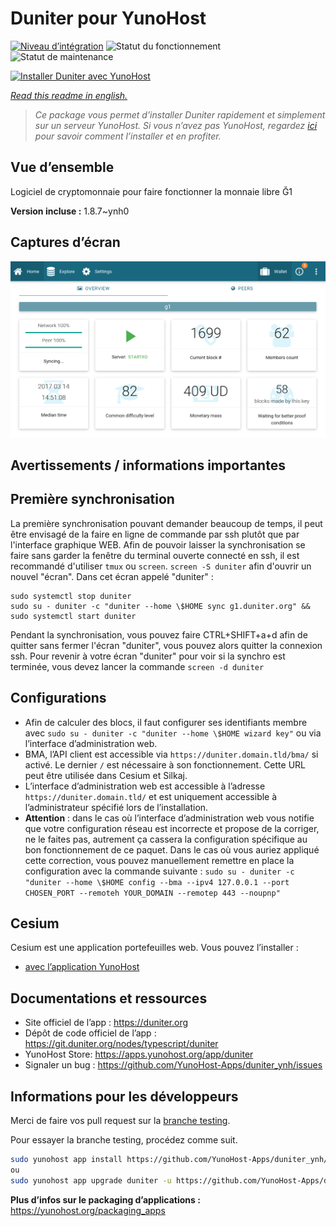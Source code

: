 <!--
N.B.: This README was automatically generated by https://github.com/YunoHost/apps/tree/master/tools/README-generator
It shall NOT be edited by hand.
-->

# Duniter pour YunoHost

[![Niveau d’intégration](https://dash.yunohost.org/integration/duniter.svg)](https://dash.yunohost.org/appci/app/duniter) ![Statut du fonctionnement](https://ci-apps.yunohost.org/ci/badges/duniter.status.svg) ![Statut de maintenance](https://ci-apps.yunohost.org/ci/badges/duniter.maintain.svg)

[![Installer Duniter avec YunoHost](https://install-app.yunohost.org/install-with-yunohost.svg)](https://install-app.yunohost.org/?app=duniter)

*[Read this readme in english.](./README.md)*

> *Ce package vous permet d’installer Duniter rapidement et simplement sur un serveur YunoHost.
Si vous n’avez pas YunoHost, regardez [ici](https://yunohost.org/#/install) pour savoir comment l’installer et en profiter.*

## Vue d’ensemble

Logiciel de cryptomonnaie pour faire fonctionner la monnaie libre Ğ1

**Version incluse :** 1.8.7~ynh0

## Captures d’écran

![Capture d’écran de Duniter](./doc/screenshots/duniter_admin_g1.png)

## Avertissements / informations importantes

## Première synchronisation
La première synchronisation pouvant demander beaucoup de temps, il peut être envisagé de la faire en ligne de commande par ssh plutôt que par l'interface graphique WEB. Afin de pouvoir laisser la synchronisation se faire sans garder la fenêtre du terminal ouverte connecté en ssh, il est recommandé d'utiliser `tmux` ou `screen`.
`screen -S duniter` afin d'ouvrir un nouvel "écran".
Dans cet écran appelé "duniter" :
```
sudo systemctl stop duniter
sudo su - duniter -c "duniter --home \$HOME sync g1.duniter.org" && sudo systemctl start duniter
```
Pendant la synchronisation, vous pouvez faire CTRL+SHIFT+a+d afin de quitter sans fermer l'écran "duniter", vous pouvez alors quitter la connexion ssh.
Pour revenir à votre écran "duniter" pour voir si la synchro est terminée, vous devez lancer la commande
`screen -d duniter`

## Configurations
- Afin de calculer des blocs, il faut configurer ses identifiants membre avec `sudo su - duniter -c "duniter --home \$HOME wizard key"` ou via l’interface d’administration web.
- BMA, l’API client est accessible via `https://duniter.domain.tld/bma/` si activé. Le dernier `/` est nécessaire à son fonctionnement. Cette URL peut être utilisée dans Cesium et Silkaj.
- L’interface d’administration web est accessible à l’adresse `https://duniter.domain.tld/` et est uniquement accessible à l’administrateur spécifié lors de l’installation.
- **Attention** : dans le cas où l’interface d’administration web vous notifie que votre configuration réseau est incorrecte et propose de la corriger, ne le faites pas, autrement ça cassera la configuration spécifique au bon fonctionnement de ce paquet.
Dans le cas où vous auriez appliqué cette correction, vous pouvez manuellement remettre en place la configuration avec la commande suivante :
`sudo su - duniter -c "duniter --home \$HOME config --bma --ipv4 127.0.0.1 --port CHOSEN_PORT --remoteh YOUR_DOMAIN --remotep 443 --noupnp"`

## Cesium
Cesium est une application portefeuilles web. Vous pouvez l’installer :
- [avec l’application YunoHost](https://github.com/YunoHost-Apps/cesium_ynh)

## Documentations et ressources

* Site officiel de l’app : <https://duniter.org>
* Dépôt de code officiel de l’app : <https://git.duniter.org/nodes/typescript/duniter>
* YunoHost Store: <https://apps.yunohost.org/app/duniter>
* Signaler un bug : <https://github.com/YunoHost-Apps/duniter_ynh/issues>

## Informations pour les développeurs

Merci de faire vos pull request sur la [branche testing](https://github.com/YunoHost-Apps/duniter_ynh/tree/testing).

Pour essayer la branche testing, procédez comme suit.

``` bash
sudo yunohost app install https://github.com/YunoHost-Apps/duniter_ynh/tree/testing --debug
ou
sudo yunohost app upgrade duniter -u https://github.com/YunoHost-Apps/duniter_ynh/tree/testing --debug
```

**Plus d’infos sur le packaging d’applications :** <https://yunohost.org/packaging_apps>